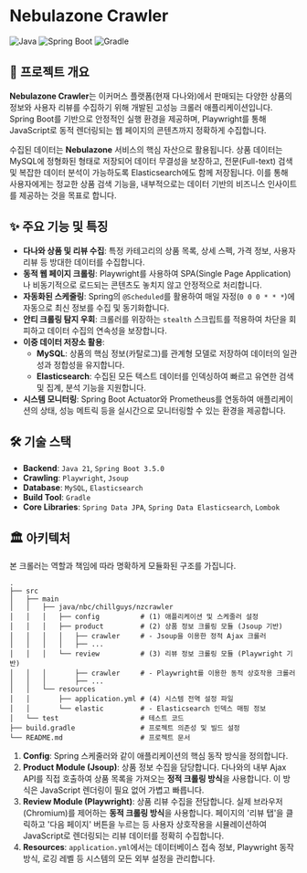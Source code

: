 # Nebulazone Crawler

![Java](https://img.shields.io/badge/java-21-blue.svg) ![Spring Boot](https://img.shields.io/badge/Spring%20Boot-3.5.0-brightgreen.svg) ![Gradle](https://img.shields.io/badge/gradle-8.8-yellow.svg)

## 📝 프로젝트 개요

**Nebulazone Crawler**는 이커머스 플랫폼(현재 다나와)에서 판매되는 다양한 상품의 정보와 사용자 리뷰를 수집하기 위해 개발된 고성능 크롤러 애플리케이션입니다. Spring Boot를 기반으로 안정적인 실행 환경을 제공하며, Playwright를 통해 JavaScript로 동적 렌더링되는 웹 페이지의 콘텐츠까지 정확하게 수집합니다.

수집된 데이터는 **Nebulazone** 서비스의 핵심 자산으로 활용됩니다. 상품 데이터는 MySQL에 정형화된 형태로 저장되어 데이터 무결성을 보장하고, 전문(Full-text) 검색 및 복잡한 데이터 분석이 가능하도록 Elasticsearch에도 함께 저장됩니다. 이를 통해 사용자에게는 정교한 상품 검색 기능을, 내부적으로는 데이터 기반의 비즈니스 인사이트를 제공하는 것을 목표로 합니다.

## ✨ 주요 기능 및 특징

- **다나와 상품 및 리뷰 수집**: 특정 카테고리의 상품 목록, 상세 스펙, 가격 정보, 사용자 리뷰 등 방대한 데이터를 수집합니다.
- **동적 웹 페이지 크롤링**: Playwright를 사용하여 SPA(Single Page Application)나 비동기적으로 로드되는 콘텐츠도 놓치지 않고 안정적으로 처리합니다.
- **자동화된 스케줄링**: Spring의 `@Scheduled`를 활용하여 매일 자정(`0 0 0 * * *`)에 자동으로 최신 정보를 수집 및 동기화합니다.
- **안티 크롤링 탐지 우회**: 크롤러를 위장하는 `stealth` 스크립트를 적용하여 차단을 회피하고 데이터 수집의 연속성을 보장합니다.
- **이중 데이터 저장소 활용**:
    - **MySQL**: 상품의 핵심 정보(카탈로그)를 관계형 모델로 저장하여 데이터의 일관성과 정합성을 유지합니다.
    - **Elasticsearch**: 수집된 모든 텍스트 데이터를 인덱싱하여 빠르고 유연한 검색 및 집계, 분석 기능을 지원합니다.
- **시스템 모니터링**: Spring Boot Actuator와 Prometheus를 연동하여 애플리케이션의 상태, 성능 메트릭 등을 실시간으로 모니터링할 수 있는 환경을 제공합니다.

## 🛠️ 기술 스택

- **Backend**: `Java 21`, `Spring Boot 3.5.0`
- **Crawling**: `Playwright`, `Jsoup`
- **Database**: `MySQL`, `Elasticsearch`
- **Build Tool**: `Gradle`
- **Core Libraries**: `Spring Data JPA`, `Spring Data Elasticsearch`, `Lombok`

## 🏛️ 아키텍처

본 크롤러는 역할과 책임에 따라 명확하게 모듈화된 구조를 가집니다.

```
.
├── src
│   ├── main
│   │   ├── java/nbc/chillguys/nzcrawler
│   │   │   ├── config          # (1) 애플리케이션 및 스케줄러 설정
│   │   │   ├── product         # (2) 상품 정보 크롤링 모듈 (Jsoup 기반)
│   │   │   │   ├── crawler     # - Jsoup을 이용한 정적 Ajax 크롤러
│   │   │   │   ├── ...
│   │   │   └── review          # (3) 리뷰 정보 크롤링 모듈 (Playwright 기반)
│   │   │       ├── crawler     # - Playwright를 이용한 동적 상호작용 크롤러
│   │   │       ├── ...
│   │   └── resources
│   │       ├── application.yml # (4) 시스템 전역 설정 파일
│   │       └── elastic         # - Elasticsearch 인덱스 매핑 정보
│   └── test                    # 테스트 코드
├── build.gradle                # 프로젝트 의존성 및 빌드 설정
└── README.md                   # 프로젝트 문서
```

1.  **Config**: Spring 스케줄러와 같이 애플리케이션의 핵심 동작 방식을 정의합니다.
2.  **Product Module (Jsoup)**: 상품 정보 수집을 담당합니다. 다나와의 내부 Ajax API를 직접 호출하여 상품 목록을 가져오는 **정적 크롤링 방식**을 사용합니다. 이 방식은 JavaScript 렌더링이 필요 없어 가볍고 빠릅니다.
3.  **Review Module (Playwright)**: 상품 리뷰 수집을 전담합니다. 실제 브라우저(Chromium)를 제어하는 **동적 크롤링 방식**을 사용합니다. 페이지의 '리뷰 탭'을 클릭하고 '다음 페이지' 버튼을 누르는 등 사용자 상호작용을 시뮬레이션하여 JavaScript로 렌더링되는 리뷰 데이터를 정확히 수집합니다.
4.  **Resources**: `application.yml`에서는 데이터베이스 접속 정보, Playwright 동작 방식, 로깅 레벨 등 시스템의 모든 외부 설정을 관리합니다.